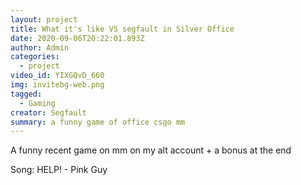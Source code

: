 ```yaml
---
layout: project
title: What it's like VS segfault in Silver Office
date: 2020-09-06T20:22:01.893Z
author: Admin
categories:
  - project
video_id: YIXGQvD_660
img: invitebg-web.png
tagged:
  - Gaming
creator: Segfault
summary: a funny game of office csgo mm
---
```

A funny recent game on mm on my alt account + a bonus at the end

Song: HELP! - Pink Guy

